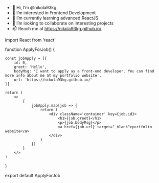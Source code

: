 - 👋 Hi, I’m @nikola93kg
- 👀 I’m interested in Frontend Development
- 🌱 I’m currently learning advanced ReactJS
- 💞️ I’m looking to collaborate on interesting projects
- 📫 Reach me at https://nikola93kg.github.io/

<!---
nikola93kg/nikola93kg is a ✨ special ✨ repository because its `README.md` (this file) appears on your GitHub profile.
You can click the Preview link to take a look at your changes.
--->


import React from 'react'

function ApplyForJob() {

    const jobApply = [{
        id: 0,
        greet: 'Hello',
        bodyMsg: 'I want to apply as a front-end developer. You can find more info about me at my portfolio website',
        url: 'https://nikola93kg.github.io/'
    }]

    return (
        <>
            {
                jobApply.map(job => {
                    return (
                        <div className='container' key={job.id}>
                            <h1>{job.greet}</h1>
                            <p>{job.bodyMsg}</p>
                            <a href={job.url} target="_blank">portfolio website</a>
                        </div>
                    )
                })
            }
        </>
    )
}

export default ApplyForJob
